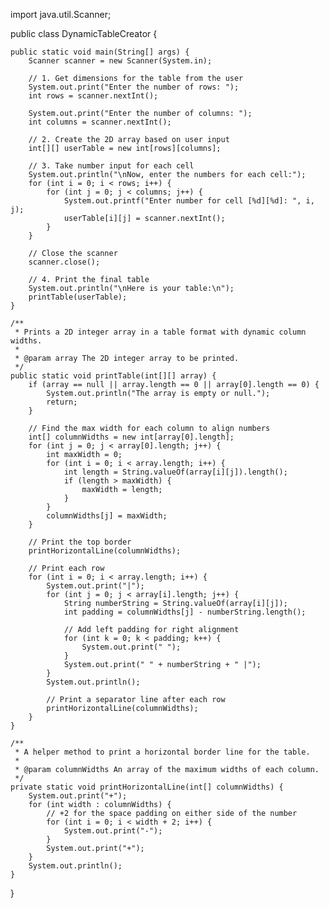 import java.util.Scanner;

public class DynamicTableCreator {

    public static void main(String[] args) {
        Scanner scanner = new Scanner(System.in);

        // 1. Get dimensions for the table from the user
        System.out.print("Enter the number of rows: ");
        int rows = scanner.nextInt();

        System.out.print("Enter the number of columns: ");
        int columns = scanner.nextInt();

        // 2. Create the 2D array based on user input
        int[][] userTable = new int[rows][columns];

        // 3. Take number input for each cell
        System.out.println("\nNow, enter the numbers for each cell:");
        for (int i = 0; i < rows; i++) {
            for (int j = 0; j < columns; j++) {
                System.out.printf("Enter number for cell [%d][%d]: ", i, j);
                userTable[i][j] = scanner.nextInt();
            }
        }

        // Close the scanner
        scanner.close();

        // 4. Print the final table
        System.out.println("\nHere is your table:\n");
        printTable(userTable);
    }

    /**
     * Prints a 2D integer array in a table format with dynamic column widths.
     *
     * @param array The 2D integer array to be printed.
     */
    public static void printTable(int[][] array) {
        if (array == null || array.length == 0 || array[0].length == 0) {
            System.out.println("The array is empty or null.");
            return;
        }

        // Find the max width for each column to align numbers
        int[] columnWidths = new int[array[0].length];
        for (int j = 0; j < array[0].length; j++) {
            int maxWidth = 0;
            for (int i = 0; i < array.length; i++) {
                int length = String.valueOf(array[i][j]).length();
                if (length > maxWidth) {
                    maxWidth = length;
                }
            }
            columnWidths[j] = maxWidth;
        }

        // Print the top border
        printHorizontalLine(columnWidths);

        // Print each row
        for (int i = 0; i < array.length; i++) {
            System.out.print("|");
            for (int j = 0; j < array[i].length; j++) {
                String numberString = String.valueOf(array[i][j]);
                int padding = columnWidths[j] - numberString.length();
                
                // Add left padding for right alignment
                for (int k = 0; k < padding; k++) {
                    System.out.print(" ");
                }
                System.out.print(" " + numberString + " |");
            }
            System.out.println();
            
            // Print a separator line after each row
            printHorizontalLine(columnWidths);
        }
    }

    /**
     * A helper method to print a horizontal border line for the table.
     *
     * @param columnWidths An array of the maximum widths of each column.
     */
    private static void printHorizontalLine(int[] columnWidths) {
        System.out.print("+");
        for (int width : columnWidths) {
            // +2 for the space padding on either side of the number
            for (int i = 0; i < width + 2; i++) { 
                System.out.print("-");
            }
            System.out.print("+");
        }
        System.out.println();
    }
}

